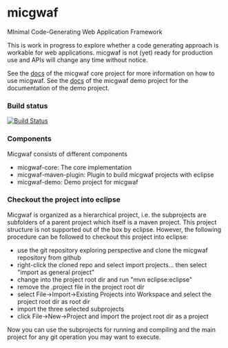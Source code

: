 micgwaf
=======

MInimal Code-Generating Web Application Framework

This is work in progress to explore whether a code generating approach is workable for web applications.
micgwaf is not (yet) ready for production use and APIs will change any time without notice.

See the [docs](micgwaf-core/src/docs/index.md) of the micgwaf core project for more information
on how to use micgwaf.
See the [docs](micgwaf-demo/src/docs/index.md) of the micgwaf demo project for the documentation of the
demo project.

### Build status

[![Build Status](https://buildhive.cloudbees.com/job/seerhein-lab/job/micgwaf/badge/icon)](https://buildhive.cloudbees.com/job/seerhein-lab/job/micgwaf/)

### Components

Micgwaf consists of different components

- micgwaf-core: The core implementation
- micgwaf-maven-plugin: Plugin to build micgwaf projects with eclipse
- micgwaf-demo: Demo project for micgwaf

### Checkout the project into eclipse

Micgwaf is organized as a hierarchical project, i.e. the subprojects are subfolders of a parent project
which itself is a maven project.
This project structure is not supported out of the box by eclipse.
However, the following procedure can be followed to checkout this project into eclipse:

- use the git repository exploring perspective and clone the micgwaf repository from github
- right-click the cloned repo and select import projects... then select "import as general project"
- change into the project root dir and run "mvn eclipse:eclipse"
- remove the .project file in the project root dir
- select File->Import->Existing Projects into Workspace and select the project root dir as root dir
- import the three selected subprojects
- click File->New->Project and import the project root dir as a project

Now you can use the subprojects for running and compiling and the main project 
for any git operation you may want to execute.